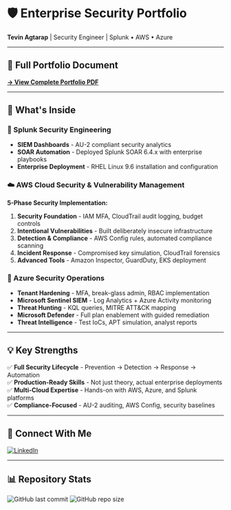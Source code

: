 # 🛡️ Enterprise Security Portfolio

**Tevin Agtarap** | Security Engineer | Splunk • AWS • Azure

---

## 📄 Full Portfolio Document
**[→ View Complete Portfolio PDF](https://github.com/tevinaga/security-portfolio-/blob/main/Tevin%20Agtarap%20Resume%20and%20Portfolio.pdf)**

---

## 🎯 What's Inside

### 🔴 Splunk Security Engineering
- **SIEM Dashboards** - AU-2 compliant security analytics
- **SOAR Automation** - Deployed Splunk SOAR 6.4.x with enterprise playbooks
- **Enterprise Deployment** - RHEL Linux 9.6 installation and configuration

### ☁️ AWS Cloud Security & Vulnerability Management
**5-Phase Security Implementation:**
1. **Security Foundation** - IAM MFA, CloudTrail audit logging, budget controls
2. **Intentional Vulnerabilities** - Built deliberately insecure infrastructure
3. **Detection & Compliance** - AWS Config rules, automated compliance scanning
4. **Incident Response** - Compromised key simulation, CloudTrail forensics
5. **Advanced Tools** - Amazon Inspector, GuardDuty, EKS deployment

### 🔵 Azure Security Operations
- **Tenant Hardening** - MFA, break-glass admin, RBAC implementation
- **Microsoft Sentinel SIEM** - Log Analytics + Azure Activity monitoring
- **Threat Hunting** - KQL queries, MITRE ATT&CK mapping
- **Microsoft Defender** - Full plan enablement with guided remediation
- **Threat Intelligence** - Test IoCs, APT simulation, analyst reports

---

## 💡 Key Strengths

✅ **Full Security Lifecycle** - Prevention → Detection → Response → Automation  
✅ **Production-Ready Skills** - Not just theory, actual enterprise deployments  
✅ **Multi-Cloud Expertise** - Hands-on with AWS, Azure, and Splunk platforms  
✅ **Compliance-Focused** - AU-2 auditing, AWS Config, security baselines

---

## 🔗 Connect With Me

[![LinkedIn](https://img.shields.io/badge/LinkedIn-Connect-blue?style=for-the-badge&logo=linkedin)](https://www.linkedin.com/in/tevinagtarap)


---

## 📊 Repository Stats

![GitHub last commit](https://img.shields.io/github/last-commit/tevinaga/security-portfolio-)
![GitHub repo size](https://img.shields.io/github/repo-size/tevinaga/security-portfolio-)
